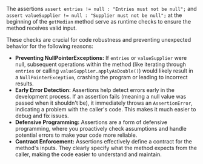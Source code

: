 The assertions `assert entries != null : "Entries must not be null";` and `assert valueSupplier != null : "Supplier must not be null";` at the beginning of the `getMedian` method serve as runtime checks to ensure the method receives valid input.

These checks are crucial for code robustness and preventing unexpected behavior for the following reasons:

*   **Preventing NullPointerExceptions:** If `entries` or `valueSupplier` were null, subsequent operations within the method (like iterating through `entries` or calling `valueSupplier.applyAsDouble()`) would likely result in a `NullPointerException`, crashing the program or leading to incorrect results.
*   **Early Error Detection:** Assertions help detect errors early in the development process. If an assertion fails (meaning a null value was passed when it shouldn't be), it immediately throws an `AssertionError`, indicating a problem with the caller's code. This makes it much easier to debug and fix issues.
*   **Defensive Programming:**  Assertions are a form of defensive programming, where you proactively check assumptions and handle potential errors to make your code more reliable.
*   **Contract Enforcement:** Assertions effectively define a contract for the method's inputs. They clearly specify what the method expects from the caller, making the code easier to understand and maintain.